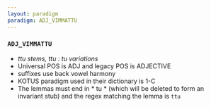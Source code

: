 ```yaml
---
layout: paradigm
paradigm: ADJ_VIMMATTU
---
```

### ` ADJ_VIMMATTU `

* _ttu stems, ttu : tu variations_
* Universal POS is ADJ and legacy POS is ADJECTIVE
* suffixes use back vowel harmony
* KOTUS paradigm used in their dictionary is 1-C
* The lemmas must end in * tu * (which will be deleted to form an invariant stub) and the regex matching the lemma is ` ttu `
